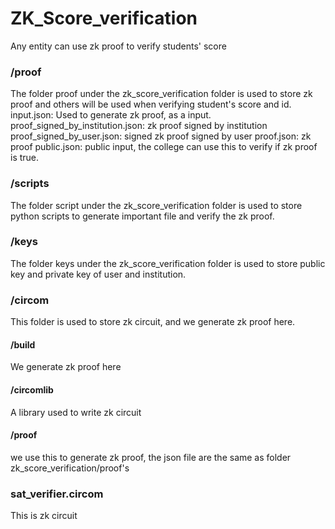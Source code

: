 # ZK_Score_verification
Any entity can use zk proof to verify students' score

### /proof
The folder proof under the zk_score_verification folder is used to store zk proof and others will be used when verifying student's score and id.
input.json: Used to generate zk proof, as a input.
proof_signed_by_institution.json: zk proof signed by institution
proof_signed_by_user.json: signed zk proof signed by user
proof.json: zk proof
public.json: public input, the college can use this to verify if zk proof is true.
### /scripts
The folder script under the zk_score_verification folder is used to store python scripts to generate important file and verify the zk proof.
### /keys
The folder keys under the zk_score_verification folder is used to store public key and private key of user and institution.
### /circom
This folder is used to store zk circuit, and we generate zk proof here.
#### /build
We generate zk proof here
#### /circomlib
A library used to write zk circuit
#### /proof
we use this to generate zk proof, the json file are the same as folder zk_score_verification/proof's
### sat_verifier.circom
This is zk circuit